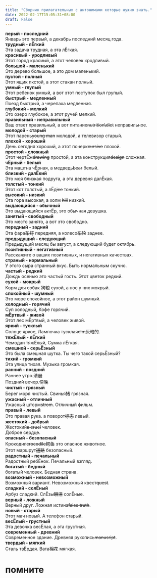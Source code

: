 ```yaml
---
title: "Сборник прилагательных с антонимами которые нужно знать."
date: 2022-02-17T15:05:31+08:00
draft: False
---
```

**перый - последний**  
Январь это первый, а декабрь последний месяц года.  
**трудный - лЁгкий**  
Эта задача трудная, а эта лЁгкая.  
**красивый - уродливый**  
Этот город красиый, а этот человек кродливый.  
**большой - маленький**  
Это дерево большое,  а это дом маленький.  
**пустой - полный**  
Этот ящик пкстой, а этот стакан полный.  
**умный - глупый**  
Этот ребенок умный, а вот этот поступок был групый.  
**быстрый - медленный**  
Поезд быстрый, а черепаха медленная.  
**глубокий - мелкий**  
Это озеро глубокое, а этот ручей мелкий.  
**правильный - неправильный**  
Ваш ответ правильный, а вот питание~~nutrition\diet~~ неправильное.  
**молодой - старый**  
Этот парень~~young man~~ молодой, а телевизор старый.  
**плохой - хороший**  
День сегодня хороший, а этот почерк~~cursive~~ плохой.  
**простой - сложный**  
Этот чертЁж~~drawing~~ простой, а эта конструкция~~design~~ сложная.  
**чЁрный - белый**  
Эта маштна чЁрная, а медведь~~bear~~ белый.  
**близкий - далЁкий**  
Это моя близкая подруга, а эта деревня далЁкая.  
**толстый - тонкий**  
Этот кот толстый, а лЁд~~ice~~ тонкий.  
**высокий - низкий**  
Эта гора высокая, а холм ~~hill~~ низкий.  
**выдающийся - обычный**   
Это выдающийся актЁр, это обычная девушка.  
**занятый - свободный**  
Это место занято, а вот это свободно.  
**передный - задний**  
Эта фара~~车灯~~ передняя, а колесо~~车轮~~ заднее.  
**предыдущий - следующий**  
Предыдущий месяц бы август, а следующий будет октябрь.  
**позитивный - негативный**  
Расскажите о ваших позитивных, и негативных качествах.  
**страный - нормальный**  
У этого сыра странный вкус. Быть нормальным скучно.  
**частый - редкий**  
Дождь осенью это частый гость. Этот цветок редкий.  
**сухой - мокрый**  
Корм для собак ~~狗粮~~ сухой, а нос у них мокрый.  
**спокойный - шумный**  
Это море спокойное, а этот район шумный.  
**холодный - горячий**  
Суп холодный, Кофе горячий.  
**мЁртвый - живой**   
Этот лес мЁртвый, а человек живой.   
**яркий - тусклый**  
Солнце яркое, Лампочка тусклая~~dim灰暗的~~.  
**тяжЁлый - лЁгкий**  
Чемодан тяжЁлый, Сумка лЁгкая.  
**смешной - серьЁзный**  
Это была смешная шутка. Ты чего такой серьЁзный?  
**тихий - громкий**  
Эта улица тихая. Музыка громкая.  
**ранний - поздний**  
Раннее утро.~~清晨~~  
Поздний вечер.~~傍晚~~    
**чистый - грязный**  
Берег моря чистый. Свинья~~猪~~ грязная.  
**ужасный - отличный**  
Ужасный шторм~~strom~~. Отличный фильм.  
**правый - левый**  
Это правая рука. а поворот~~标志~~ левый.  
**жестокий - добрый**  
Жестокий~~a cruel~~ человек.  
Доброе сердце.  
**опасный - безопасный**  
Крокодил~~crocodile鳄鱼~~ это опасное животное.  
Этот маршрут~~道路~~ безопасный.  
**радостный - печальный**  
Радостный ребЁнок. Печальный взгляд.  
**богатый - бедный**  
богатый человек. Бедная страна.  
**возможный - невозможный**    
Возможный вариант. Невозможный квест~~quest~~.  
**сладкий - солЁный**  
Арбуз сладкий. СлЁзы~~眼泪~~ солЁные.  
**верный - ложный**  
Верный друг. Ложная истина~~false truth~~.    
**новый - старый**   
Этот мач новый. А телефон старый.  
**весЁлый - грустный**  
Эта девочка весЁлая, а эта грустная.  
**современный - древний**  
Современное здание. Древняя рукопись~~manusript~~.  
**твердый - мягкий**  
Сталь твЁрдая. Вата~~棉花~~ мягкая.  
# помните  





